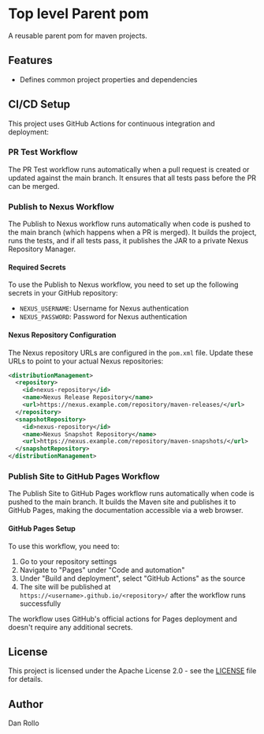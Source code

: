 # Top level Parent pom

A reusable parent pom for maven projects.

## Features

- Defines common project properties and dependencies

## CI/CD Setup

This project uses GitHub Actions for continuous integration and deployment:

### PR Test Workflow

The PR Test workflow runs automatically when a pull request is created or updated against the main branch. It ensures that all tests pass before the PR can be merged.

### Publish to Nexus Workflow

The Publish to Nexus workflow runs automatically when code is pushed to the main branch (which happens when a PR is merged). It builds the project, runs the tests, and if all tests pass, it publishes the JAR to a private Nexus Repository Manager.

#### Required Secrets

To use the Publish to Nexus workflow, you need to set up the following secrets in your GitHub repository:

- `NEXUS_USERNAME`: Username for Nexus authentication
- `NEXUS_PASSWORD`: Password for Nexus authentication

#### Nexus Repository Configuration

The Nexus repository URLs are configured in the `pom.xml` file. Update these URLs to point to your actual Nexus repositories:

```xml
<distributionManagement>
  <repository>
    <id>nexus-repository</id>
    <name>Nexus Release Repository</name>
    <url>https://nexus.example.com/repository/maven-releases/</url>
  </repository>
  <snapshotRepository>
    <id>nexus-repository</id>
    <name>Nexus Snapshot Repository</name>
    <url>https://nexus.example.com/repository/maven-snapshots/</url>
  </snapshotRepository>
</distributionManagement>
```

### Publish Site to GitHub Pages Workflow

The Publish Site to GitHub Pages workflow runs automatically when code is pushed to the main branch. It builds the Maven site and publishes it to GitHub Pages, making the documentation accessible via a web browser.

#### GitHub Pages Setup

To use this workflow, you need to:

1. Go to your repository settings
2. Navigate to "Pages" under "Code and automation"
3. Under "Build and deployment", select "GitHub Actions" as the source
4. The site will be published at `https://<username>.github.io/<repository>/` after the workflow runs successfully

The workflow uses GitHub's official actions for Pages deployment and doesn't require any additional secrets.

## License

This project is licensed under the Apache License 2.0 - see the [LICENSE](LICENSE) file for details.

## Author

Dan Rollo
